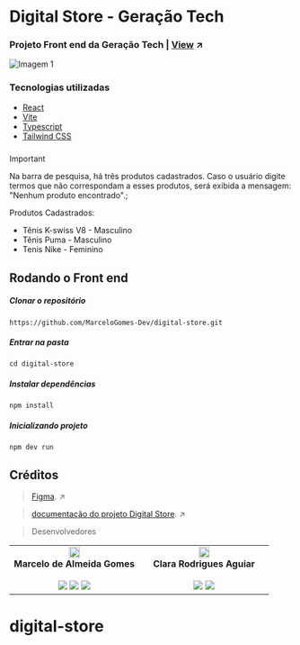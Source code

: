 
<h1>Digital Store - Geração Tech</h1>

### Projeto Front end da Geração Tech | [View](https://marcelogomes-dev.github.io/Projeto-Digital-Store/) ↗

<img src="https://github.com/user-attachments/assets/076e4023-8758-45fa-882b-60838350c595" alt="Imagem 1" style="margin-right: 10px;" />

###  Tecnologias utilizadas

- [React](https://react.dev/)
- [Vite](https://vitejs.dev/)
- [Typescript](https://www.typescriptlang.org/)
- [Tailwind CSS](https://tailwindcss.com/)

#####

> [!IMPORTANT]
> Na barra de pesquisa, há três produtos cadastrados. Caso o usuário digite termos que não correspondam a esses produtos, será exibida a mensagem: "Nenhum produto encontrado".;
> 
> Produtos Cadastrados: 
>  * Tênis K-swiss V8 - Masculino
>  * Tênis Puma - Masculino
>  * Tenis Nike - Feminino


##  Rodando o Front end

##### Clonar o repositório

```
https://github.com/MarceloGomes-Dev/digital-store.git
```

##### Entrar na pasta

```
cd digital-store 
```

##### Instalar dependências

```
npm install
```

##### Inicializando projeto
```
npm dev run
```

## Créditos

> [Figma](https://www.figma.com/design/cfb4F7ZXMFQmvmTn3PKI4z/DRIP-STORE---DIGITAL-COLLEGE?node-id=22-30). ↗

> [documentação do projeto Digital Store](https://github.com/MarceloGomes-Dev/projeto-digital-store2.git). ↗

> Desenvolvedores 

<table>
  <tr>
    <td align="center" width="50%">
      <img width="30%" src="https://github.com/MarceloGomes-Dev/git-aula-1/blob/main/mg.png?raw=true"/><br>
      <strong>Marcelo de Almeida Gomes</strong><br>
      <br/>
      <a href="https://github.com/MarceloGomes-Dev" target="_blank"><img loading="lazy" src="https://img.shields.io/badge/Github-000000?style=for-the-badge&logo=github&logoColor=white" target="_blank"></a>
      <a href="https://www.linkedin.com/in/marcelo-gomes-dev-4306aa238/" target="_blank"><img loading="lazy" src="https://img.shields.io/badge/Linkedin-0b7cb0?style=for-the-badge&logo=linkedin&logoColor=white" target="_blank"></a>
      <a href="https://www.instagram.com/marcelogomes_dev/" target="_blank"><img loading="lazy" src="https://img.shields.io/badge/Instagram-E4405F?style=for-the-badge&logo=instagram&logoColor=white" target="_blank"></a>
        <a href="" target="_blank"></a>
    </td>
    <td align="center" width="50%">
      <img width="30%" src="https://github.com/MarceloGomes-Dev/git-aula-1/blob/main/cr.png?raw=true"/><br>
      <strong>Clara Rodrigues Aguiar</strong><br>
      <br />
      <a href="link-github" target="_blank"><img loading="lazy" src="https://img.shields.io/badge/Github-000000?style=for-the-badge&logo=github&logoColor=white" target="_blank"></a>
      <a href="linkedin" target="_blank"><img loading="lazy" src="https://img.shields.io/badge/Linkedin-0b7cb0?style=for-the-badge&logo=linkedin&logoColor=white" target="_blank"></a>
    </td>
  </tr>
</table>

# digital-store
